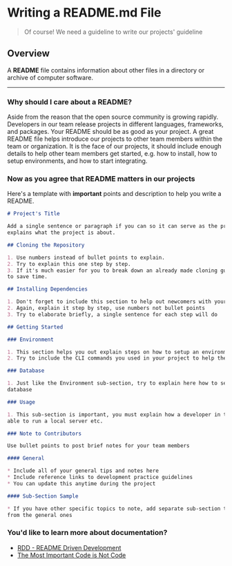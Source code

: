 # Writing a README.md File

> Of course! We need a guideline to write our projects' guideline 

## Overview

A **README** file contains information about other files in a directory or archive of computer software.

<hr>

### Why should I care about a README?

Aside from the reason that the open source community is growing rapidly. Developers in our team release projects in different languages, frameworks, and packages. Your README should be as good as your project. A great README file helps introduce our projects to other team members within the team or organization. It is the face of our projects, it should include enough details to help other team members get started, e.g. how to install, how to setup environments, and how to start integrating.

### Now as you agree that README matters in our projects

Here's a template with **important** points and description to help you write a README.

```markdown
# Project's Title

Add a single sentence or paragraph if you can so it can serve as the project's overview that 
explains what the project is about.

## Cloning the Repository

1. Use numbers instead of bullet points to explain.
2. Try to explain this one step by step.
3. If it's much easier for you to break down an already made cloning guide, then do so
to save time.

## Installing Dependencies

1. Don't forget to include this section to help out newcomers with your project dependencies
2. Again, explain it step by step, use numbers not bullet points
3. Try to elaborate briefly, a single sentence for each step will do

## Getting Started

### Environment

1. This section helps you out explain steps on how to setup an environment for a project.
2. Try to include the CLI commands you used in your project to help them save time.

### Database

1. Just like the Environment sub-section, try to explain here how to setup your project's 
database

### Usage

1. This sub-section is important, you must explain how a developer in the team should be 
able to run a local server etc.

### Note to Contributors

Use bullet points to post brief notes for your team members

#### General

* Include all of your general tips and notes here
* Include reference links to development practice guidelines
* You can update this anytime during the project

#### Sub-Section Sample

* If you have other specific topics to note, add separate sub-section to isolate it
from the general ones
```

### You'd like to learn more about documentation?

* [RDD - README Driven Development](http://tom.preston-werner.com/2010/08/23/readme-driven-development.html)
* [The Most Important Code is Not Code](https://zachholman.com/posts/documentation/)